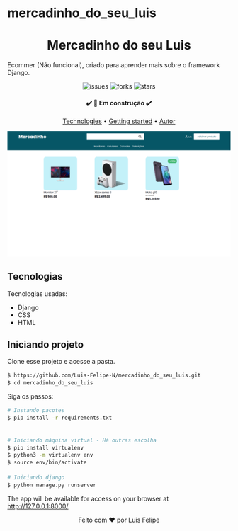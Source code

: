 # mercadinho_do_seu_luis
<h1 align="center">Mercadinho do seu Luis</h1>

Ecommer (Não funcional), criado para aprender mais sobre o framework Django.

<p align="center">
  <img  src="https://img.shields.io/github/issues/Luis-Felipe-N/mercadinho_do_seu_luis" alt="issues">
  <img  src="https://img.shields.io/github/forks/Luis-Felipe-N/mercadinho_do_seu_luis?color=065666&style=plastic" alt="forks">
  <img  src="https://img.shields.io/github/stars/Luis-Felipe-N/mercadinho_do_seu_luis?color=065666" alt="stars">
</p>

<h4 align="center"> 
	✔️ 🚀 Em construção  ✔️
</h4>

<p align="center">
 <a href="#Technologies">Technologies</a> •
 <a href="#Getting-started">Getting started</a> •
 <a href="#autor">Autor</a>
</p>


![Jokenpô](assets/cover.png)



## Tecnologias

Tecnologias usadas:

- Django
- CSS
- HTML


## Iniciando projeto

Clone esse projeto e acesse a pasta.

```bash
$ https://github.com/Luis-Felipe-N/mercadinho_do_seu_luis.git
$ cd mercadinho_do_seu_luis
```

Siga os passos:
```bash
# Instando pacotes
$ pip install -r requirements.txt


# Iniciando máquina virtual - Há outras escolha
$ pip install virtualenv
$ python3 -m virtualenv env
$ source env/bin/activate

# Iniciando django
$ python manage.py runserver
```
The app will be available for access on your browser at http://127.0.0.1:8000/



<p align="center" >Feito com ❤️ por Luis Felipe</p>
